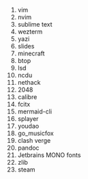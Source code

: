 1. vim
2. nvim
3. sublime text
4. wezterm
5. yazi
6. slides
7. minecraft
8. btop
9. lsd
10. ncdu
11. nethack
12. 2048
13. calibre
14. fcitx
15. mermaid-cli
16. splayer
17. youdao
18. go_musicfox
19. clash verge
20. pandoc
21. Jetbrains MONO fonts
22. zlib
23. steam
